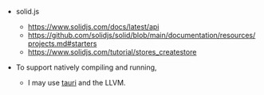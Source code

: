 
- solid.js
  - https://www.solidjs.com/docs/latest/api
  - https://github.com/solidjs/solid/blob/main/documentation/resources/projects.md#starters
  - https://www.solidjs.com/tutorial/stores_createstore

- To support natively compiling and running,
  - I may use [tauri](https://github.com/tauri-apps/tauri) and the LLVM.
